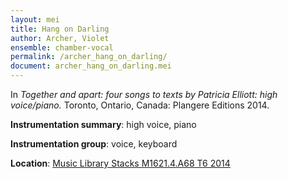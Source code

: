 ```yaml
---
layout: mei
title: Hang on Darling 
author: Archer, Violet 
ensemble: chamber-vocal
permalink: /archer_hang_on_darling/
document: archer_hang_on_darling.mei
---
```


In *Together and apart: four songs to texts by Patricia Elliott: high voice/piano.* Toronto, Ontario, Canada: Plangere Editions 2014.

**Instrumentation summary**: high voice, piano

**Instrumentation group**: voice, keyboard

**Location**: <a href="https://tufts.primo.exlibrisgroup.com/permalink/01TUN_INST/1kc9gia/alma991018331561603851" target="_blank">Music Library Stacks M1621.4.A68 T6 2014</a>